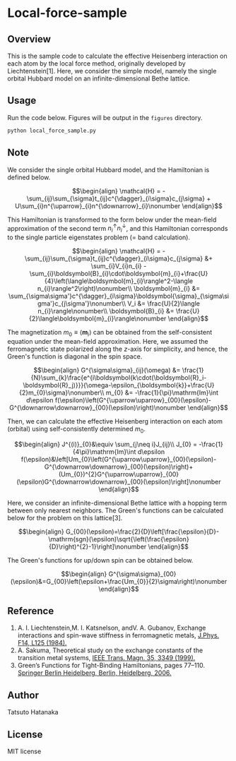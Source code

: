 # Local-force-sample

## Overview

This is the sample code to calculate the effective Heisenberg interaction on each atom by the local force method, originally developed by Liechtenstein[1]. Here, we consider the simple model, namely the single orbital Hubbard model on an infinite-dimensional Bethe lattice.

## Usage

Run the code below. Figures will be output in the `figures` directory.

```python
python local_force_sample.py
```

## Note

We consider the single orbital Hubbard model, and the Hamiltonian is defined below.

```math
\begin{align}
\mathcal{H} = -\sum_{ij}\sum_{\sigma}t_{ij}c^{\dagger}_{i\sigma}c_{j\sigma} + U\sum_{i}n^{\uparrow}_{i}n^{\downarrow}_{i}\nonumber
\end{align}
```

This Hamiltonian is transformed to the form below under the mean-field approximation of the second term $`n^{\uparrow}_{i}n^{\downarrow}_{i}`$, and this Hamiltonian corresponds to the single particle eigenstates problem (= band calculation).

```math
\begin{align}
\mathcal{H} = -\sum_{ij}\sum_{\sigma}t_{ij}c^{\dagger}_{i\sigma}c_{j\sigma} &+ \sum_{i}V_{i}n_{i} - \sum_{i}\boldsymbol{B}_{i}\cdot\boldsymbol{m}_{i}+\frac{U}{4}\left(\langle\boldsymbol{m}_{i}\rangle^2-\langle n_{i}\rangle^2\right)\nonumber\\
\boldsymbol{m}_{i} &= \sum_{\sigma\sigma'}c^{\dagger}_{i\sigma}\boldsymbol{\sigma}_{\sigma\sigma'}c_{j\sigma'}\nonumber\\
V_i &= \frac{U}{2}\langle n_{i}\rangle\nonumber\\
\boldsymbol{B}_{i} &= \frac{U}{2}\langle\boldsymbol{m}_{i}\rangle\nonumber
\end{align}
```

The magnetization $m_0\equiv\langle\boldsymbol{m}_{i}\rangle$ can be obtained from the self-consistent equation under the mean-field approximation. Here, we assumed the ferromagnetic state polarized along the $z$-axis for simplicity, and hence, the Green's function is diagonal in the spin space.

```math
\begin{align}
G^{\sigma\sigma}_{ij}(\omega) &= \frac{1}{N}\sum_{k}\frac{e^{i\boldsymbol{k\cdot(\boldsymbol{R}_i-\boldsymbol{R}_j)}}}{\omega-\epsilon_{\boldsymbol{k}}+\frac{U}{2}m_{0}\sigma}\nonumber\\
m_{0} &= -\frac{1}{\pi}\mathrm{Im}\int d\epsilon f(\epsilon)\left(G^{\uparrow\uparrow}_{00}(\epsilon)-G^{\downarrow\downarrow}_{00}(\epsilon)\right)\nonumber
\end{align}
```

Then, we can calculate the effective Heisenberg interaction on each atom (orbital) using self-consistently determined $m_{0}$.

```math
\begin{align}
J^{(i)}_{0}&\equiv \sum_{j\neq i}J_{ij}\\
J_{0} = -\frac{1}{4\pi}\mathrm{Im}\int d\epsilon f(\epsilon)&\left[Um_{0}\left(G^{\uparrow\uparrow}_{00}(\epsilon)-G^{\downarrow\downarrow}_{00}(\epsilon)\right)+(Um_{0})^{2}G^{\uparrow\uparrow}_{00}(\epsilon)G^{\downarrow\downarrow}_{00}(\epsilon)\right]\nonumber
\end{align}
```

Here, we consider an infinite-dimensional Bethe lattice with a hopping term between only nearest neighbors. The Green's functions can be calculated below for the problem on this lattice[3].

```math
\begin{align}
G_{00}(\epsilon)=\frac{2}{D}\left[\frac{\epsilon}{D}-\mathrm{sgn}(\epsilon)\sqrt{\left(\frac{\epsilon}{D}\right)^{2}-1}\right]\nonumber
\end{align}
```

The Green's functions for up/down spin can be obtained below.

```math
\begin{align}
G^{\sigma\sigma}_{00} (\epsilon)&=G_{00}\left(\epsilon+\frac{Um_{0}}{2}\sigma\right)\nonumber
\end{align}
```

## Reference

1. A. I. Liechtenstein,M. I. Katsnelson, andV. A. Gubanov, Exchange interactions and spin-wave stiffness in ferromagnetic metals, [J.Phys. F14, L125 (1984).](https://doi.org/10.1088/0305-4608/14/7/007)
2. A. Sakuma, Theoretical study on the exchange constants of the transition metal systems, [IEEE Trans. Magn. 35, 3349 (1999).](https://doi.org/10.1109/20.800521)
3. Green’s Functions for Tight-Binding Hamiltonians, pages 77–110. [Springer Berlin Heidelberg, Berlin,
Heidelberg, 2006.](https://doi.org/10.1007/3-540-28841-4_5)

## Author

Tatsuto Hatanaka

## License

MIT license
